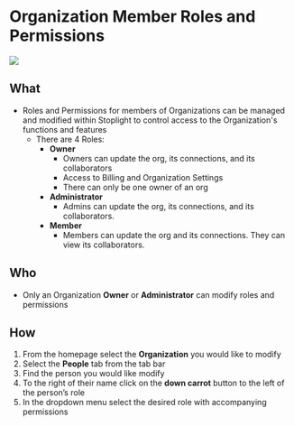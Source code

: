 # Organization Member Roles and Permissions 

![](/assets/gifs/people-invite.gif)

## What 
* Roles and Permissions for members of Organizations can be managed and modified within Stoplight to control access to the Organization's functions and features 
    * There are 4 Roles: 
        * **Owner** 
            * Owners can update the org, its connections, and its collaborators 
            * Access to Billing and Organization Settings 
            * There can only be one owner of an org 
        * **Administrator** 
            * Admins can update the org, its connections, and its collaborators. 
        * **Member** 
            * Members can update the org and its connections. They can view its collaborators. 

## Who
* Only an Organization **Owner** or **Administrator** can modify roles and permissions 
## How 
1. From the homepage select the **Organization** you would like to modify 
2. Select the **People** tab from the tab bar 
3. Find the person you would like modify 
4. To the right of their name click on the **down carrot** button to the left of the person’s role 
5. In the dropdown menu select the desired role with accompanying permissions 

